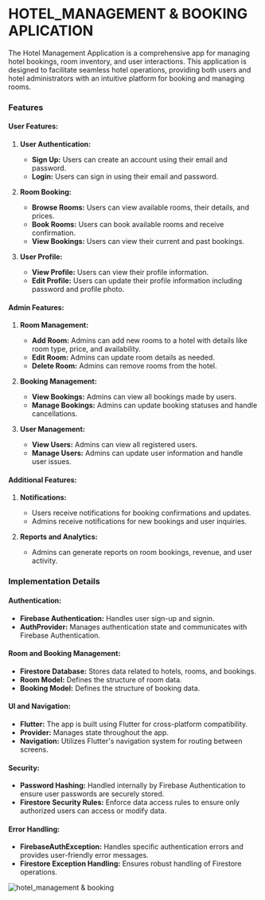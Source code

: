 # HOTEL_MANAGEMENT & BOOKING APLICATION

The Hotel Management Application is a comprehensive app for managing hotel bookings, room inventory, and user interactions. This application is designed to facilitate seamless hotel operations, providing both users and hotel administrators with an intuitive platform for booking and managing rooms.

### Features

#### User Features:

1. **User Authentication:**
   - **Sign Up:** Users can create an account using their email and password.
   - **Login:** Users can sign in using their email and password.
   
2. **Room Booking:**
   - **Browse Rooms:** Users can view available rooms, their details, and prices.
   - **Book Rooms:** Users can book available rooms and receive confirmation.
   - **View Bookings:** Users can view their current and past bookings.

3. **User Profile:**
   - **View Profile:** Users can view their profile information.
   - **Edit Profile:** Users can update their profile information including password and profile photo.

#### Admin Features:

1. **Room Management:**
   - **Add Room:** Admins can add new rooms to a hotel with details like room type, price, and availability.
   - **Edit Room:** Admins can update room details as needed.
   - **Delete Room:** Admins can remove rooms from the hotel.

2. **Booking Management:**
   - **View Bookings:** Admins can view all bookings made by users.
   - **Manage Bookings:** Admins can update booking statuses and handle cancellations.

3. **User Management:**
   - **View Users:** Admins can view all registered users.
   - **Manage Users:** Admins can update user information and handle user issues.

#### Additional Features:

1. **Notifications:**
   - Users receive notifications for booking confirmations and updates.
   - Admins receive notifications for new bookings and user inquiries.

2. **Reports and Analytics:**
   - Admins can generate reports on room bookings, revenue, and user activity.

### Implementation Details

#### Authentication:
- **Firebase Authentication:** Handles user sign-up and signin.
- **AuthProvider:** Manages authentication state and communicates with Firebase Authentication.

#### Room and Booking Management:
- **Firestore Database:** Stores data related to hotels, rooms, and bookings.
- **Room Model:** Defines the structure of room data.
- **Booking Model:** Defines the structure of booking data.

#### UI and Navigation:
- **Flutter:** The app is built using Flutter for cross-platform compatibility.
- **Provider:** Manages state throughout the app.
- **Navigation:** Utilizes Flutter's navigation system for routing between screens.

#### Security:
- **Password Hashing:** Handled internally by Firebase Authentication to ensure user passwords are securely stored.
- **Firestore Security Rules:** Enforce data access rules to ensure only authorized users can access or modify data.

#### Error Handling:
- **FirebaseAuthException:** Handles specific authentication errors and provides user-friendly error messages.
- **Firestore Exception Handling:** Ensures robust handling of Firestore operations.

![hotel_management & booking](https://github.com/Tedmyles/HOTEL_MANAGEMENT/assets/134784483/0e1f50e9-4296-43a8-9a0b-3829e1efe9d2)
